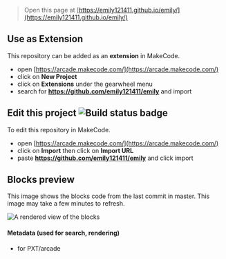  


> Open this page at [https://emily121411.github.io/emily/](https://emily121411.github.io/emily/)

## Use as Extension

This repository can be added as an **extension** in MakeCode.

* open [https://arcade.makecode.com/](https://arcade.makecode.com/)
* click on **New Project**
* click on **Extensions** under the gearwheel menu
* search for **https://github.com/emily121411/emily** and import

## Edit this project ![Build status badge](https://github.com/emily121411/emily/workflows/MakeCode/badge.svg)

To edit this repository in MakeCode.

* open [https://arcade.makecode.com/](https://arcade.makecode.com/)
* click on **Import** then click on **Import URL**
* paste **https://github.com/emily121411/emily** and click import

## Blocks preview

This image shows the blocks code from the last commit in master.
This image may take a few minutes to refresh.

![A rendered view of the blocks](https://github.com/emily121411/emily/raw/master/.github/makecode/blocks.png)

#### Metadata (used for search, rendering)

* for PXT/arcade
<script src="https://makecode.com/gh-pages-embed.js"></script><script>makeCodeRender("{{ site.makecode.home_url }}", "{{ site.github.owner_name }}/{{ site.github.repository_name }}");</script>
